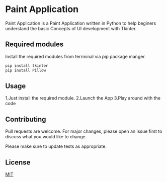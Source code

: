 # Paint Application

Paint Application is a Paint Application written in Python to help beginers understand the basic Concepts of UI development with Tkinter.

## Required modules

Install the required modules from terrminal via pip package manger.

```bash
pip install tkinter
pip install Pillow
```

## Usage

1.Just install the required module.
2.Launch the App
3.Play around with the code

## Contributing
Pull requests are welcome. For major changes, please open an issue first to discuss what you would like to change.

Please make sure to update tests as appropriate.

## License
[MIT](https://choosealicense.com/licenses/mit/)
